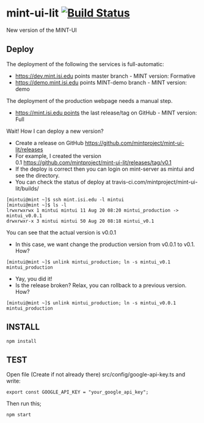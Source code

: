 # mint-ui-lit [![Build Status](https://travis-ci.com/mintproject/mint-ui-lit.svg?branch=master)](https://travis-ci.com/mintproject/mint-ui-lit)

New version of the MINT-UI 

## Deploy

The deployment of the following the services is full-automatic:

- <https://dev.mint.isi.edu> points master branch - MINT version: Formative
- <https://demo.mint.isi.edu> points MINT-demo branch - MINT version: demo

The deployment of the production webpage needs a manual step.

- <https://mint.isi.edu points> the last release/tag on GitHub - MINT version: Full

Wait! How I can deploy a new version?

- Create a release on GitHub https://github.com/mintproject/mint-ui-lit/releases
- For example, I created the version 0.1 https://github.com/mintproject/mint-ui-lit/releases/tag/v0.1
- If the deploy is correct then you can login on mint-server as mintui and see the directory.
- You can check the status of deploy at travis-ci.com/mintproject/mint-ui-lit/builds/

```
[mintui@mint ~]$ ssh mint.isi.edu -l mintui
[mintui@mint ~]$ ls -l
lrwxrwxrwx 1 mintui mintui 11 Aug 20 08:20 mintui_production -> mintui_v0.0.1
drwxrwxr-x 3 mintui mintui 50 Aug 20 08:18 mintui_v0.1
```

You can see that the actual version is v0.0.1

- In this case, we want change the production version from v0.0.1 to v0.1. How?

```
[mintui@mint ~]$ unlink mintui_production; ln -s mintui_v0.1 mintui_production
```

- Yay, you did it!
- Is the release broken? Relax, you can rollback to a previous version. How?

```
[mintui@mint ~]$ unlink mintui_production; ln -s mintui_v0.0.1 mintui_production
```


## INSTALL
```
npm install
```

## TEST

Open file (Create if not already there) src/config/google-api-key.ts and write:
```
export const GOOGLE_API_KEY = "your_google_api_key";
```

Then run this;
```
npm start
```
